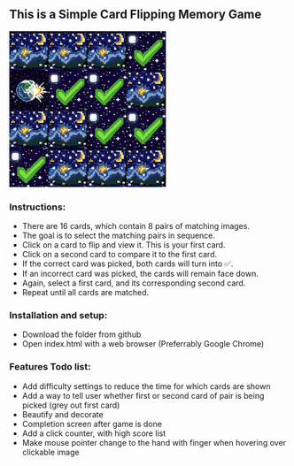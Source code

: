 ## This is a Simple Card Flipping Memory Game
![Alt text](images/image.png)
### Instructions:
- There are 16 cards, which contain 8 pairs of matching images.
- The goal is to select the matching pairs in sequence.
- Click on a card to flip and view it. This is your first card.
- Click on a second card to compare it to the first card.
- If the correct card was picked, both cards will turn into ✅.
- If an incorrect card was picked, the cards will remain face down.
- Again, select a first card, and its corresponding second card.
- Repeat until all cards are matched.

### Installation and setup:
- Download the folder from github
- Open index.html with a web browser (Preferrably Google Chrome)

### Features Todo list:
- Add difficulty settings to reduce the time for which cards are shown
- Add a way to tell user whether first or second card of pair is being picked (grey out first card)
- Beautify and decorate
- Completion screen after game is done
- Add a click counter, with high score list
- Make mouse pointer change to the hand with finger when hovering over clickable image